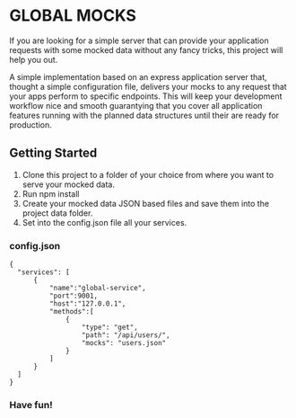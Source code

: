 # GLOBAL MOCKS

If you are looking for a simple server that can provide your application requests with some mocked data without any fancy tricks, this project will help you out. 

A simple implementation based on an express application server that, thought a simple configuration file, delivers your mocks to any request that your apps perform to specific endpoints. This will keep your development workflow nice and smooth guarantying that you cover all application features running with the planned data structures until their are ready for production.

## Getting Started

1) Clone this project to a folder of your choice from where you want to serve your mocked data.
2) Run npm install
3) Create your mocked data JSON based files and save them into the project data folder.
4) Set into the config.json file all your services. 

### config.json
    {
      "services": [
          {
              "name":"global-service",
              "port":9001,
              "host":"127.0.0.1",
              "methods":[
                  {
                      "type": "get",
                      "path": "/api/users/",
                      "mocks": "users.json"
                  }
              ]
          }
      ]
    }

### Have fun! 
